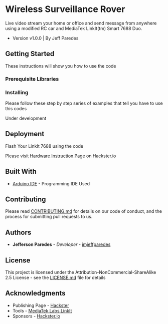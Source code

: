 # Wireless Surveillance Rover

Live video stream your home or office and send message from anywhere using a modified RC car and MediaTek LinkIt(tm) Smart 7688 Duo.
* Version v1.0.0 | By Jeff Paredes

## Getting Started

These instructions will show you how to use the code

### Prerequisite Libraries


### Installing

Please follow these step by step series of examples that tell you have to use this codes

Under development

## Deployment

Flash Your LinkIt 7688 using the code

Please visit [Hardware Instruction Page](https://www.hackster.io/pjarc/wireless-surveillance-rover-efc9b5) on Hackster.io

## Built With

* [Arduino IDE](https://www.arduino.cc/en/Main/Software) - Programming IDE Used

## Contributing

Please read [CONTRIBUTING.md](https://github.com/imjeffparedes/) for details on our code of conduct, and the process for submitting pull requests to us.

## Authors

* **Jefferson Paredes** - *Developer* - [imjeffparedes](https://github.com/imjeffparedes/)

## License

This project is licensed under the Attribution-NonCommercial-ShareAlike 2.5 License - see the [LICENSE.md](https://github.com/imjeffparedes/) file for details

## Acknowledgments

* Publishing Page - [Hackster](https://www.hackster.io/pjarc/wireless-surveillance-rover-efc9b5)
* Tools - [MediaTek Labs LinkIt](https://labs.mediatek.com/en/platform/linkit-smart-7688)
* Sponsors - [Hackster.io](http://hackster.io/)
